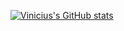 [![Vinicius's GitHub stats](https://github-readme-stats.vercel.app/api?username=viniciuscole&include_all_commits)](https://github.com/viniciuscole/github-readme-stats)
